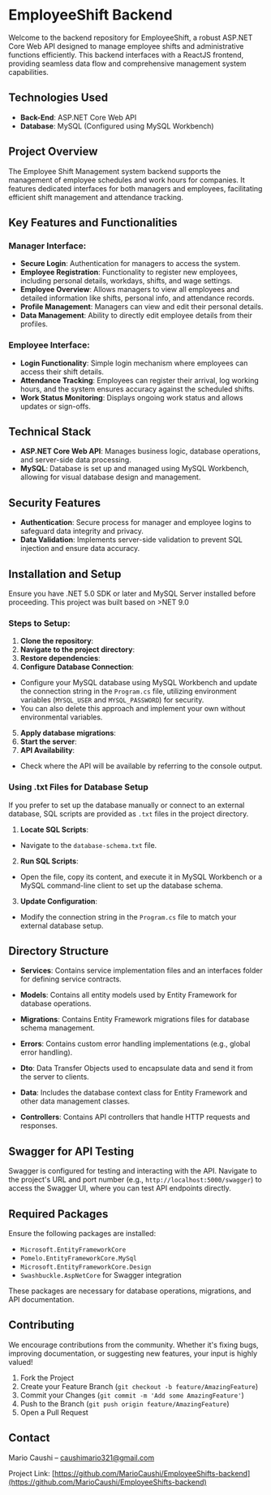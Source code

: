 # EmployeeShift Backend

Welcome to the backend repository for EmployeeShift, a robust ASP.NET Core Web API designed to manage employee shifts and administrative functions efficiently. This backend interfaces with a ReactJS frontend, providing seamless data flow and comprehensive management system capabilities.

## Technologies Used

- **Back-End**: ASP.NET Core Web API
- **Database**: MySQL (Configured using MySQL Workbench)

## Project Overview

The Employee Shift Management system backend supports the management of employee schedules and work hours for companies. It features dedicated interfaces for both managers and employees, facilitating efficient shift management and attendance tracking.

## Key Features and Functionalities

### Manager Interface:
- **Secure Login**: Authentication for managers to access the system.
- **Employee Registration**: Functionality to register new employees, including personal details, workdays, shifts, and wage settings.
- **Employee Overview**: Allows managers to view all employees and detailed information like shifts, personal info, and attendance records.
- **Profile Management**: Managers can view and edit their personal details.
- **Data Management**: Ability to directly edit employee details from their profiles.

### Employee Interface:
- **Login Functionality**: Simple login mechanism where employees can access their shift details.
- **Attendance Tracking**: Employees can register their arrival, log working hours, and the system ensures accuracy against the scheduled shifts.
- **Work Status Monitoring**: Displays ongoing work status and allows updates or sign-offs.

## Technical Stack

- **ASP.NET Core Web API**: Manages business logic, database operations, and server-side data processing.
- **MySQL**: Database is set up and managed using MySQL Workbench, allowing for visual database design and management.

## Security Features

- **Authentication**: Secure process for manager and employee logins to safeguard data integrity and privacy.
- **Data Validation**: Implements server-side validation to prevent SQL injection and ensure data accuracy.

## Installation and Setup

Ensure you have .NET 5.0 SDK or later and MySQL Server installed before proceeding.
This project was built based on >NET 9.0

### Steps to Setup:

1. **Clone the repository**:
2. **Navigate to the project directory**:
3. **Restore dependencies**:
4. **Configure Database Connection**:
- Configure your MySQL database using MySQL Workbench and update the connection string in the `Program.cs` file, utilizing environment variables (`MYSQL_USER` and `MYSQL_PASSWORD`) for security.
- You can also delete this approach and implement your own without environmental variables.
5. **Apply database migrations**:
6. **Start the server**:
7. **API Availability**:
- Check where the API will be available by referring to the console output.

### Using .txt Files for Database Setup

If you prefer to set up the database manually or connect to an external database, SQL scripts are provided as `.txt` files in the project directory.

1. **Locate SQL Scripts**:
- Navigate to the `database-schema.txt` file.

2. **Run SQL Scripts**:
- Open the file, copy its content, and execute it in MySQL Workbench or a MySQL command-line client to set up the database schema.

3. **Update Configuration**:
- Modify the connection string in the `Program.cs` file to match your external database setup.

## Directory Structure

- **Services**: Contains service implementation files and an interfaces folder for defining service contracts.

- **Models**: Contains all entity models used by Entity Framework for database operations.

- **Migrations**: Contains Entity Framework migrations files for database schema management.

- **Errors**: Contains custom error handling implementations (e.g., global error handling).

- **Dto**: Data Transfer Objects used to encapsulate data and send it from the server to clients.

- **Data**: Includes the database context class for Entity Framework and other data management classes.

- **Controllers**: Contains API controllers that handle HTTP requests and responses.

## Swagger for API Testing

Swagger is configured for testing and interacting with the API. Navigate to the project's URL and port number (e.g., `http://localhost:5000/swagger`) to access the Swagger UI, where you can test API endpoints directly.

## Required Packages

Ensure the following packages are installed:

- `Microsoft.EntityFrameworkCore`
- `Pomelo.EntityFrameworkCore.MySql`
- `Microsoft.EntityFrameworkCore.Design`
- `Swashbuckle.AspNetCore` for Swagger integration

These packages are necessary for database operations, migrations, and API documentation.

## Contributing

We encourage contributions from the community. Whether it's fixing bugs, improving documentation, or suggesting new features, your input is highly valued!

1. Fork the Project
2. Create your Feature Branch (`git checkout -b feature/AmazingFeature`)
3. Commit your Changes (`git commit -m 'Add some AmazingFeature'`)
4. Push to the Branch (`git push origin feature/AmazingFeature`)
5. Open a Pull Request

## Contact

Mario Caushi – [caushimario321@gmail.com](mailto:caushimario321@gmail.com)

Project Link: [https://github.com/MarioCaushi/EmployeeShifts-backend](https://github.com/MarioCaushi/EmployeeShifts-backend)
